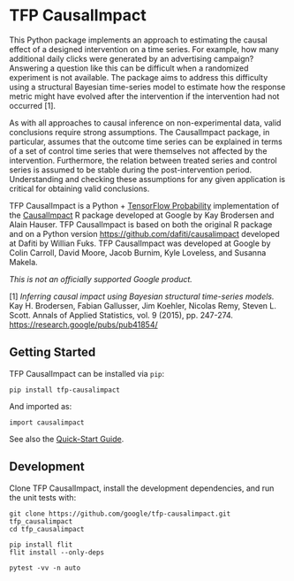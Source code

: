 # TFP CausalImpact

This Python package implements an approach to estimating the causal effect of a
designed intervention on a time series.  For example, how many additional daily
clicks were generated by an advertising campaign? Answering a question like this
can be difficult when a randomized experiment is not available. The package aims
to address this difficulty using a structural Bayesian time-series model to
estimate how the response metric might have evolved after the intervention if
the intervention had not occurred [1].

As with all approaches to causal inference on non-experimental data, valid
conclusions require strong assumptions. The CausalImpact package, in particular,
assumes that the outcome time series can be explained in terms of a set of
control time series that were themselves not affected by the intervention.
Furthermore, the relation between treated series and control series is assumed
to be stable during the post-intervention period. Understanding and checking
these assumptions for any given application is critical for obtaining valid
conclusions.

TFP CausalImpact is a Python +
[TensorFlow Probability](https://github.com/tensorflow/probability)
implementation of the
[CausalImpact](https://google.github.io/CausalImpact/) R package developed at
Google by Kay Brodersen and Alain Hauser.  TFP CausalImpact is based on both
the original R package and on a Python version
https://github.com/dafiti/causalimpact developed at Dafiti by Willian Fuks.
TFP CausalImpact was developed at Google by Colin Carroll, David Moore,
Jacob Burnim, Kyle Loveless, and Susanna Makela.

*This is not an officially supported Google product.*

[1] _Inferring causal impact using Bayesian structural time-series models._
    Kay H. Brodersen, Fabian Gallusser, Jim Koehler, Nicolas Remy,
    Steven L. Scott.  Annals of Applied Statistics, vol. 9 (2015), pp. 247-274.
    https://research.google/pubs/pub41854/


## Getting Started

TFP CausalImpact can be installed via `pip`:

```
pip install tfp-causalimpact
```

And imported as:

```
import causalimpact
```

See also the [Quick-Start Guide](https://github.com/google/tfp-causalimpact/blob/main/causalimpact/docs/quickstart.ipynb).


## Development

Clone TFP CausalImpact, install the development dependencies, and run the unit
tests with:

```
git clone https://github.com/google/tfp-causalimpact.git tfp_causalimpact
cd tfp_causalimpact

pip install flit
flit install --only-deps

pytest -vv -n auto
```
